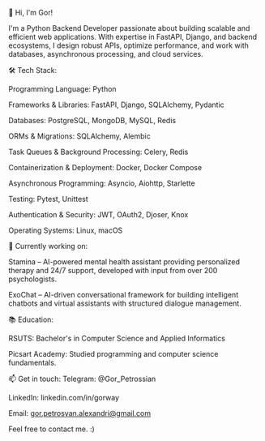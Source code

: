 👋 Hi, I'm Gor!

I'm a Python Backend Developer passionate about building scalable and efficient web applications. With expertise in FastAPI, Django, and backend ecosystems, I design robust APIs, optimize performance, and work with databases, asynchronous processing, and cloud services.

🛠 Tech Stack:

Programming Language: Python

Frameworks & Libraries: FastAPI, Django, SQLAlchemy, Pydantic

Databases: PostgreSQL, MongoDB, MySQL, Redis

ORMs & Migrations: SQLAlchemy, Alembic

Task Queues & Background Processing: Celery, Redis

Containerization & Deployment: Docker, Docker Compose

Asynchronous Programming: Asyncio, Aiohttp, Starlette

Testing: Pytest, Unittest

Authentication & Security: JWT, OAuth2, Djoser, Knox

Operating Systems: Linux, macOS

🚀 Currently working on:

Stamina – AI-powered mental health assistant providing personalized therapy and 24/7 support, developed with input from over 200 psychologists.

ExoChat – AI-driven conversational framework for building intelligent chatbots and virtual assistants with structured dialogue management.

📚 Education:

RSUTS: Bachelor's in Computer Science and Applied Informatics

Picsart Academy: Studied programming and computer science fundamentals.

📫 Get in touch:
Telegram: @Gor_Petrossian

LinkedIn: linkedin.com/in/gorway

Email: gor.petrosyan.alexandri@gmail.com

Feel free to contact me. :)
